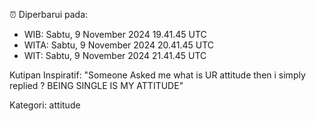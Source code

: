 ⏰ Diperbarui pada:
- WIB: Sabtu, 9 November 2024 19.41.45 UTC
- WITA: Sabtu, 9 November 2024 20.41.45 UTC
- WIT: Sabtu, 9 November 2024 21.41.45 UTC

Kutipan Inspiratif:
"Someone Asked me what is UR attitude then i simply replied ? BEING SINGLE IS MY ATTITUDE"


Kategori: attitude


